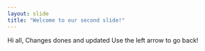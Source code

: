 ```yaml
---
layout: slide
title: "Welcome to our second slide!"
---
```

Hi all, Changes dones and updated
Use the left arrow to go back!
